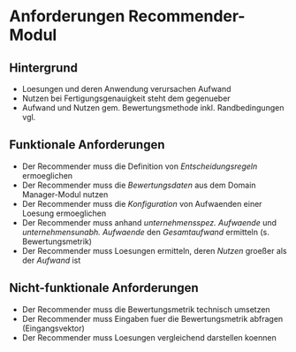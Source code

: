 # Anforderungen Recommender-Modul

## Hintergrund

- Loesungen und deren Anwendung verursachen Aufwand
- Nutzen bei Fertigungsgenauigkeit steht dem gegenueber
- Aufwand und Nutzen gem. Bewertungsmethode inkl. Randbedingungen vgl.

## Funktionale Anforderungen

- Der Recommender muss die Definition von *Entscheidungsregeln* ermoeglichen
- Der Recommender muss die *Bewertungsdaten* aus dem Domain Manager-Modul nutzen
- Der Recommender muss die *Konfiguration* von Aufwaenden einer Loesung ermoeglichen
- Der Recommender muss anhand *unternehmensspez. Aufwaende* und *unternehmensunabh. Aufwaende* den *Gesamtaufwand* ermitteln (s. Bewertungsmetrik)
- Der Recommender muss Loesungen ermitteln, deren *Nutzen* groeßer als der *Aufwand* ist

## Nicht-funktionale Anforderungen

- Der Recommender muss die Bewertungsmetrik technisch umsetzen
- Der Recommender muss Eingaben fuer die Bewertungsmetrik abfragen (Eingangsvektor)
- Der Recommender muss Loesungen vergleichend darstellen koennen